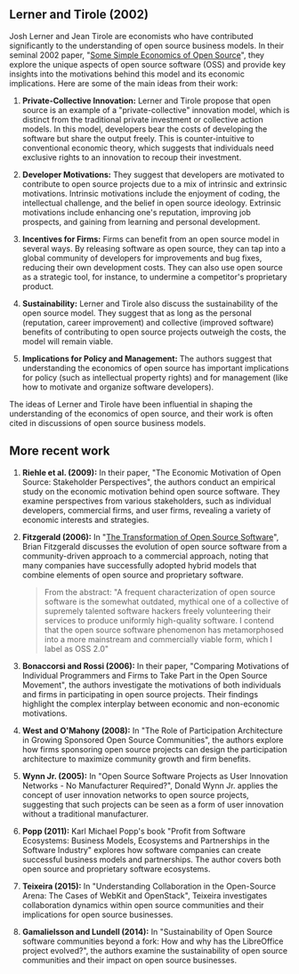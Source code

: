 ## Lerner and Tirole (2002)

Josh Lerner and Jean Tirole are economists who have contributed significantly to the understanding of open source business models. In their seminal 2002 paper, "[Some Simple Economics of Open Source](https://www.nber.org/papers/w7600)", they explore the unique aspects of open source software (OSS) and provide key insights into the motivations behind this model and its economic implications. Here are some of the main ideas from their work:

1. **Private-Collective Innovation:** Lerner and Tirole propose that open source is an example of a "private-collective" innovation model, which is distinct from the traditional private investment or collective action models. In this model, developers bear the costs of developing the software but share the output freely. This is counter-intuitive to conventional economic theory, which suggests that individuals need exclusive rights to an innovation to recoup their investment.

1. **Developer Motivations:** They suggest that developers are motivated to contribute to open source projects due to a mix of intrinsic and extrinsic motivations. Intrinsic motivations include the enjoyment of coding, the intellectual challenge, and the belief in open source ideology. Extrinsic motivations include enhancing one's reputation, improving job prospects, and gaining from learning and personal development.

1. **Incentives for Firms:** Firms can benefit from an open source model in several ways. By releasing software as open source, they can tap into a global community of developers for improvements and bug fixes, reducing their own development costs. They can also use open source as a strategic tool, for instance, to undermine a competitor's proprietary product.

1. **Sustainability:** Lerner and Tirole also discuss the sustainability of the open source model. They suggest that as long as the personal (reputation, career improvement) and collective (improved software) benefits of contributing to open source projects outweigh the costs, the model will remain viable.

1. **Implications for Policy and Management:** The authors suggest that understanding the economics of open source has important implications for policy (such as intellectual property rights) and for management (like how to motivate and organize software developers).

The ideas of Lerner and Tirole have been influential in shaping the understanding of the economics of open source, and their work is often cited in discussions of open source business models.

## More recent work

1. **Riehle et al. (2009):** In their paper, "The Economic Motivation of Open Source: Stakeholder Perspectives", the authors conduct an empirical study on the economic motivation behind open source software. They examine perspectives from various stakeholders, such as individual developers, commercial firms, and user firms, revealing a variety of economic interests and strategies.

1. **Fitzgerald (2006):** In "[The Transformation of Open Source Software](https://doi.org/10.2307/25148740)", Brian Fitzgerald discusses the evolution of open source software from a community-driven approach to a commercial approach, noting that many companies have successfully adopted hybrid models that combine elements of open source and proprietary software.

   > From the abstract: "A frequent characterization of open source software is the somewhat outdated, mythical one of a collective of supremely talented software hackers freely volunteering their services to produce uniformly high-quality software. I contend that the open source software phenomenon has metamorphosed into a more mainstream and commercially viable form, which I label as OSS 2.0"

1. **Bonaccorsi and Rossi (2006):** In their paper, "Comparing Motivations of Individual Programmers and Firms to Take Part in the Open Source Movement", the authors investigate the motivations of both individuals and firms in participating in open source projects. Their findings highlight the complex interplay between economic and non-economic motivations.

1. **West and O'Mahony (2008):** In "The Role of Participation Architecture in Growing Sponsored Open Source Communities", the authors explore how firms sponsoring open source projects can design the participation architecture to maximize community growth and firm benefits.

1. **Wynn Jr. (2005):** In "Open Source Software Projects as User Innovation Networks - No Manufacturer Required?", Donald Wynn Jr. applies the concept of user innovation networks to open source projects, suggesting that such projects can be seen as a form of user innovation without a traditional manufacturer.

1. **Popp (2011):** Karl Michael Popp's book "Profit from Software Ecosystems: Business Models, Ecosystems and Partnerships in the Software Industry" explores how software companies can create successful business models and partnerships. The author covers both open source and proprietary software ecosystems.

1. **Teixeira (2015):** In "Understanding Collaboration in the Open-Source Arena: The Cases of WebKit and OpenStack", Teixeira investigates collaboration dynamics within open source communities and their implications for open source businesses.

1. **Gamalielsson and Lundell (2014):** In "Sustainability of Open Source software communities beyond a fork: How and why has the LibreOffice project evolved?", the authors examine the sustainability of open source communities and their impact on open source businesses.
